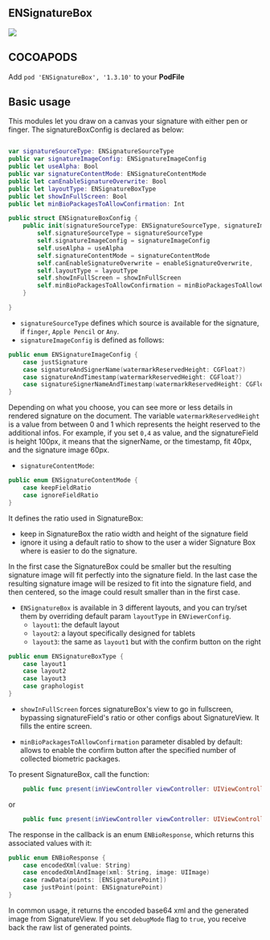 ## ENSignatureBox

![](https://badgen.net/badge/stable/1.3.10/blue)

## COCOAPODS

Add `pod 'ENSignatureBox', '1.3.10'` to your **PodFile**

## Basic usage

This modules let you draw on a canvas your signature with either pen or finger. The signatureBoxConfig is declared as below:

```swift

var signatureSourceType: ENSignatureSourceType
public var signatureImageConfig: ENSignatureImageConfig
public let useAlpha: Bool
public var signatureContentMode: ENSignatureContentMode
public let canEnableSignatureOverwrite: Bool
public let layoutType: ENSignatureBoxType
public let showInFullScreen: Bool
public let minBioPackagesToAllowConfirmation: Int

public struct ENSignatureBoxConfig {
    public init(signatureSourceType: ENSignatureSourceType, signatureImageConfig: ENSignatureImageConfig, useAlpha: Bool, signatureContentMode: ENSignatureContentMode, enableSignatureOverwrite: Bool, layoutType: ENSignatureBoxType = .layout1, showInFullScreen: Bool = false, minBioPackagesToAllowConfirmation: Int = 1) {
		self.signatureSourceType = signatureSourceType
		self.signatureImageConfig = signatureImageConfig
		self.useAlpha = useAlpha
		self.signatureContentMode = signatureContentMode
		self.canEnableSignatureOverwrite = enableSignatureOverwrite,
		self.layoutType = layoutType
		self.showInFullScreen = showInFullScreen
        self.minBioPackagesToAllowConfirmation = minBioPackagesToAllowConfirmation
	}

}
```

- `signatureSourceType` defines which source is available for the signature, if `finger`, `Apple Pencil` or `Any`.
- `signatureImageConfig` is defined as follows:

```swift
public enum ENSignatureImageConfig {
    case justSignature
    case signatureAndSignerName(watermarkReservedHeight: CGFloat?)
    case signatureAndTimestamp(watermarkReservedHeight: CGFloat?)
    case signatureSignerNameAndTimestamp(watermarkReservedHeight: CGFloat?)
}
```

Depending on what you choose, you can see more or less details in rendered signature on the document. The variable `watermarkReservedHeight` is a value from between 0 and 1 which represents the height reserved to the additional infos. For example, if you set `0,4` as value, and the signatureField is height 100px, it means that the signerName, or the timestamp, fit 40px, and the signature image 60px.

- `signatureContentMode`:

```swift
public enum ENSignatureContentMode {
    case keepFieldRatio
	case ignoreFieldRatio
}
```

It defines the ratio used in SignatureBox: 
- keep in SignatureBox the ratio width and height of the signature field
- ignore it using a default ratio to show to the user a wider Signature Box where is easier to do the signature. 
 
In the first case the SignatureBox could be smaller but the resulting signature image will fit perfectly into the signature field. In the last case the resulting signature image will be resized to fit into the signature field, and then centered, so the image could result smaller than in the first case.

- `ENSignatureBox` is available in 3 different layouts, and you can try/set them by overriding default param `layoutType` in `ENViewerConfig`.
    - `layout1`: the default layout
    - `layout2`: a layout specifically designed for tablets
    - `layout3`: the same as `layout1` but with the confirm button on the right

```swift
public enum ENSignatureBoxType {
    case layout1
    case layout2
    case layout3
    case graphologist
}
```

- `showInFullScreen` forces signatureBox's view to go in fullscreen, bypassing signatureField's ratio or other configs about SignatureView. It fills the entire screen.

- `minBioPackagesToAllowConfirmation` parameter disabled by default: allows to enable the confirm button after the specified number of collected biometric packages.

To present SignatureBox, call the function:

```swift
	public func present(inViewController viewController: UIViewController, pdfContainer: PDFContainer, fieldSize: CGSize, andSignerName signerName: String, debugMode: Bool = false, callback: ((ENResponse<ENBioResponse>) -> Void)?)
```

or

```swift
    public func present(inViewController viewController: UIViewController, debugMode: Bool = false, callback: ((ENResponse<ENBioResponse>) -> Void)?)
```

The response in the callback is an enum `ENBioResponse`, which returns this associated values with it:

```swift
public enum ENBioResponse {
    case encodedXml(value: String)
    case encodedXmlAndImage(xml: String, image: UIImage)
    case rawData(points: [ENSignaturePoint])
    case justPoint(point: ENSignaturePoint)
}
```

In common usage, it returns the encoded base64 xml and the generated image from SignatureView.
If you set `debugMode` flag to `true`, you receive back the raw list of generated points.
